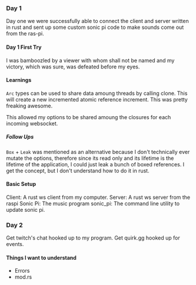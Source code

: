### Day 1
Day one we were successfully able to connect the client and server written in
rust and sent up some custom sonic pi code to make sounds come out from the
ras-pi.

#### Day 1 First Try
I was bamboozled by a viewer with whom shall not be named and my victory, which
was sure, was defeated before my eyes.

#### Learnings
`Arc` types can be used to share data amoung threads by calling clone.  This
will create a new incremented atomic reference increment.  This was pretty
freaking awesome.

This allowed my options to be shared amoung the closures for each incoming websocket.

##### Follow Ups
`Box` + `Leak` was mentioned as an alternative because I don't technically ever
mutate the options, therefore since its read only and its lifetime is the
lifetime of the application, I could just leak a bunch of boxed references.  I
get the concept, but I don't understand how to do it in rust.

#### Basic Setup
Client: A rust ws client from my computer.
Server: A rust ws server from the raspi
Sonic Pi: The music program
sonic_pi: The command line utility to update sonic pi.

### Day 2
Get twitch's chat hooked up to my program.  Get quirk.gg hooked up for events.

#### Things I want to understand
* Errors
* mod.rs

